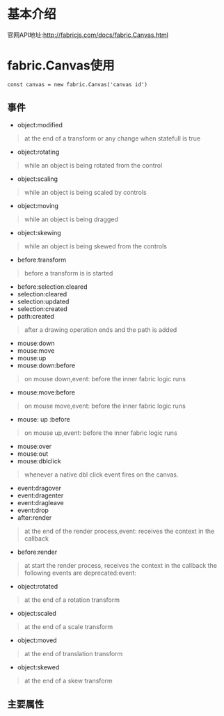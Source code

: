 # 基本介绍
官网API地址:http://fabricjs.com/docs/fabric.Canvas.html
# fabric.Canvas使用
```
const canvas = new fabric.Canvas('canvas id')
```
## 事件
+ object:modified  
>at the end of a transform or any change when statefull is true
+ object:rotating   
>while an object is being rotated from the control
+ object:scaling   
>while an object is being scaled by controls
+ object:moving   
>while an object is being dragged
+ object:skewing   
>while an object is being skewed from the controls
+ before:transform   
>before a transform is is started
+ before:selection:cleared
+ selection:cleared
+ selection:updated
+ selection:created
+ path:created   
>after a drawing operation ends and the path is added
+ mouse:down
+ mouse:move  
+ mouse:up  
+ mouse:down:before   
>on mouse down,event: before the inner fabric logic runs
+ mouse:move:before   
>on mouse move,event: before the inner fabric logic runs
+ mouse: up :before   
>on mouse up,event: before the inner fabric logic runs
+ mouse:over
+ mouse:out
+ mouse:dblclick   
>whenever a native dbl click event fires on the canvas.
+ event:dragover
+ event:dragenter
+ event:dragleave
+ event:drop
+ after:render   
>at the end of the render process,event: receives the context in the callback
+ before:render   
>at start the render process, receives the context in the callback the following events are deprecated:event:
+ object:rotated   
>at the end of a rotation transform
+ object:scaled   
>at the end of a scale transform
+ object:moved   
>at the end of translation transform
+ object:skewed   
>at the end of a skew transform
## 主要属性

